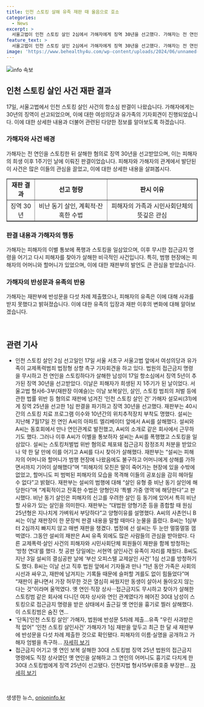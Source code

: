 ```yaml
---
title: 인천 스토킹 살해 유족 재판 때 울음으로 호소
categories:
  - News
excerpt: >
  서울고법이 인천 스토킹 살인 2심에서 가해자에게 징역 30년을 선고했다. 가해자는 전 연인을 스토킹하다가 살해한 혐의로 기소됐는데, 법원은 1심 판결을 파기하고 징역형을 가중한 결정을 내렸다. 피해자의 가족은 판결을 듣고 감정적인 반응을 보였고, 재판부는 가해자의 범행을 비난 동기 살인으로 규정하며 중형을 결정했다. 사건으로부터 1년이 지났지만 피해자 가족과 시민들의 관심은 여전했으며, 이번 선고에 대한 반응도 뜨거웠다. 요약문에 넣어서 클릭을 유도할 요소를 확인할 수 있으며, 기사의 정보가 준비되면 사람들의 이목을 끌 수 있는 요약문을 작성할 수 있을 것입니다.
feature_text: >
  서울고법이 인천 스토킹 살인 2심에서 가해자에게 징역 30년을 선고했다. 가해자는 전 연인을 스토킹하다가 살해한 혐의로 기소됐는데, 법원은 1심 판결을 파기하고 징역형을 가중한 결정을 내렸다. 피해자의 가족은 판결을 듣고 감정적인 반응을 보였고, 재판부는 가해자의 범행을 비난 동기 살인으로 규정하며 중형을 결정했다. 사건으로부터 1년이 지났지만 피해자 가족과 시민들의 관심은 여전했으며, 이번 선고에 대한 반응도 뜨거웠다. 요약문에 넣어서 클릭을 유도할 요소를 확인할 수 있으며, 기사의 정보가 준비되면 사람들의 이목을 끌 수 있는 요약문을 작성할 수 있을 것입니다.
image: 'https://www.behealthy4u.com/wp-content/uploads/2024/06/unnamed-file.png'
---
```


<p><img src="https://www.behealthy4u.com/wp-content/uploads/2024/06/unnamed-file.png" alt="info 속보" /></p>

<h2 data-ke-size="size26">인천 스토킹 살인 사건 재판 결과</h2>

<p data-ke-size="size16">17일, 서울고법에서 인천 스토킹 살인 사건의 항소심 판결이 나왔습니다. 가해자에게는 30년의 징역이 선고되었으며, 이에 대한 여성의당과 유가족의 기자회견이 진행되었습니다. 이에 대한 상세한 내용과 더불어 관련된 다양한 정보를 알아보도록 하겠습니다.</p>

<h3 data-ke-size="size24">가해자와 사건 배경</h3>

<p data-ke-size="size16">가해자는 전 연인을 스토킹한 뒤 살해한 혐의로 징역 30년을 선고받았으며, 이는 피해자의 희생 이후 1주기인 날에 이뤄진 판결이었습니다. 피해자와 가해자의 관계에서 발단된 이 사건은 많은 이들의 관심을 끌었고, 이에 대한 상세한 내용을 살펴봅시다.</p>

<table style="width: 100%;" border="1">
<tbody>
<tr>
<td style="text-align: center; height: 17px;"><b>재판 결과</b></td>
<td style="text-align: center; height: 17px;"><b>선고 형량</b></td>
<td style="text-align: center; height: 17px;"><b>판시 이유</b></td>
</tr>
<tr>
<td style="text-align: center;">징역 30년</td>
<td style="text-align: center;">비난 동기 살인, 계획적·잔혹한 수법</td>
<td style="text-align: center;">피해자의 가족과 시민사회단체의 뜻깊은 관심</td>
</tr>
</tbody>
</table>

<h3 data-ke-size="size24">판결 내용과 가해자의 행동</h3>

<p data-ke-size="size16">가해자는 피해자의 이별 통보에 폭행과 스토킹을 일삼았으며, 이후 무시한 접근금지 명령을 어기고 다시 피해자를 찾아가 살해한 비극적인 사건입니다. 특히, 범행 현장에는 피해자의 어머니와 할머니가 있었으며, 이에 대한 재판부의 발언도 큰 관심을 받았습니다.</p>

<h3 data-ke-size="size24">가해자의 반성문과 유족의 반응</h3>

<p data-ke-size="size16">가해자는 재판부에 반성문을 다섯 차례 제출했으나, 피해자의 유족은 이에 대해 사과를 받지 못했다고 밝혀졌습니다. 이에 대한 유족의 입장과 재판 이후의 변화에 대해 알아보겠습니다.</p>

<p data-ke-size="size16">&nbsp;</p>

<h2 data-ke-size="size26">관련 기사</h2>

<ul>
<li>인천 스토킹 살인 2심 선고일인 17일 서울 서초구 서울고법 앞에서 여성의당과 유가족이 교제폭력범죄 법정형 상향 촉구 기자회견을 하고 있다.  법원의 접근금지 명령을 무시하고 전 연인을 스토킹하다가 살해한 남성이 17일 항소심에서 징역 5년이 추가된 징역 30년을 선고받았다. 이날은 피해자가 희생된 지 1주기가 된 날이었다. 서울고법 형사6-3부(재판장 이예슬)는 이날 보복살인, 살인, 스토킹 범죄의 처벌 등에 관한 법률 위반 등 혐의로 재판에 넘겨진 ‘인천 스토킹 살인 건’ 가해자 설모씨(31)에게 징역 25년을 선고한 1심 판결을 파기하고 징역 30년을 선고했다. 재판부는 40시간의 스토킹 치료 프로그램 이수와 10년간의 위치추적장치 부착도 명했다. 설씨는 지난해 7월17일 전 연인 A씨의 아파트 엘리베이터 앞에서 A씨를 살해했다. 설씨와 A씨는 동호회에서 만나 연인관계로 발전했고, A씨의 소개로 같은 회사에서 근무하기도 했다. 그러나 이후 A씨가 이별을 통보하자 설씨는 A씨를 폭행했고 스토킹을 일삼았다. 설씨는 스토킹처벌법 위반 혐의로 체포돼 접근금지 잠정조치 처분을 받았으나 약 한 달 만에 이를 어기고 A씨를 다시 찾아가 살해했다. 재판부는 “설씨는 피해자의 어머니와 할머니가 범행 현장에 나왔음에도 불구하고 어머니에게 상해를 가하면서까지 기어이 살해했다”며 “피해자의 모친은 딸이 죽어가는 현장에 있을 수밖에 없었고, 할머니도 피 범벅된 피해자의 모습을 목격해 이들의 공포심을 감히 헤아릴 수 없다”고 밝혔다. 재판부는 설씨의 범행에 대해 “살인 유형 중 비난 동기 살인에 해당한다”며 “계획적이고 잔혹한 수법은 양형인자 ‘특별 가중 영역’에 해당한다”고 판시했다. 비난 동기 살인은 피해자의 신고를 우려한 살인 등 동기에 있어서 특히 비난할 사유가 있는 살인을 의미한다. 재판부는 “대법원 양형기준 등을 종합할 때 원심 25년형은 지나치게 가벼워서 부당하다”고 양형이유를 설명했다. A씨의 사촌언니 B씨는 이날 재판장이 한 문장씩 판결 내용을 말할 때마다 눈물을 흘렸다. B씨는 1심부터 2심까지 빠지지 않고 매번 재판을 챙겼다. 법정에 선 설씨는 두 눈만 멀뚱멀뚱 껌벅였다. 그동안 설씨의 재판은 A씨 유족 외에도 많은 사람들의 관심을 받아왔다. 다른 교제폭력·살인 사건의 피해자와 시민사회단체 회원들이 재판을 함께 방청하는 ‘방청 연대’를 했다. 첫 공판 당일에는 서현역 살인사건 유족이 자리를 채웠다. B씨도 지난 3일 설씨의 결심공판 날에 ‘부산 오피스텔 교제살인 사건’ 1심 선고를 방청하기도 했다. B씨는 이날 선고 직후 법원 앞에서 기자들과 만나 “1년 동안 가족은 사회의 시선과 싸우고, 재판에 남겨지는 기록들 때문에 슬퍼할 겨를도 없이 힘들었다”며 “재판이 끝나면서 가장 허무한 것은 열심히 싸웠지만 동생이 살아서 돌아오지 않는다는 것”이라며 울먹였다. 옛 연인·직장 상사···접근금지도 무시하고 찾아가 살해한 스토킹범 같은 회사에 다니던 여자 상사와 연인 관계였다가 헤어진 30대 남성이 스토킹으로 접근금지 명령을 받은 상태에서 출근길 옛 연인을 흉기로 찔러 살해했다. 이 스토킹범은 숨진 연...</li>
<li>'단독]‘인천 스토킹 살인’ 가해자, 법원에 반성문 5차례 제출…유족 “우린 사과받은 적 없어” ‘인천 스토킹 살인사건’ 가해자가 1심 재판을 앞두고 최근 한 달 새 재판부에 반성문을 다섯 차례 제출한 것으로 확인됐다. 피해자의 이름·실명을 공개하고 가해자 엄벌을 촉구하... <a href="https://www.khan.co.kr/national/national-general/article/202309121512011">자세히 보기</a></li>
<li>접근금지 어기고 옛 연인 보복 살해한 30대 스토킹범 징역 25년 법원의 접근금지 명령에도 직장 상사였던 옛 연인을 살해하고 그 연인의 어머니도 흉기로 다치게 한 30대 스토킹범에게 징역 25년이 선고됐다. 인천지법 형사15부(류호중 부장판... <a href="https://www.khan.co.kr/economy/market-trend/article/202401181551001">자세히 보기</a></li>
</ul>

<p data-ke-size="size16">&nbsp;</p>
생생한 뉴스, <a href="https://onioninfo.kr" rel="dofollow">onioninfo.kr</a>


